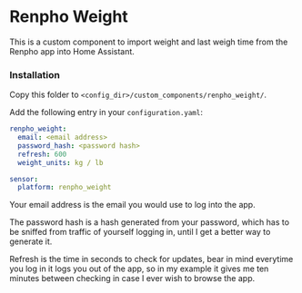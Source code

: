 # Renpho Weight

This is a custom component to import weight and last weigh time from the Renpho app into Home Assistant.

### Installation

Copy this folder to `<config_dir>/custom_components/renpho_weight/`.

Add the following entry in your `configuration.yaml`:

```yaml
renpho_weight:
  email: <email address>
  password_hash: <password hash>
  refresh: 600
  weight_units: kg / lb

sensor:
  platform: renpho_weight
```

Your email address is the email you would use to log into the app.

The password hash is a hash generated from your password, which has to be sniffed from traffic of yourself logging in, until I get a better way to generate it.

Refresh is the time in seconds to check for updates, bear in mind everytime you log in it logs you out of the app, so in my example it gives me ten minutes between checking in case I ever wish to browse the app.